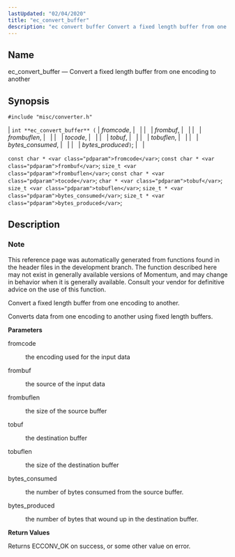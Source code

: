 ```yaml
---
lastUpdated: "02/04/2020"
title: "ec_convert_buffer"
description: "ec convert buffer Convert a fixed length buffer from one encoding to another int ec convert buffer fromcode frombuf frombuflen tocode tobuf tobuflen bytes consumed bytes produced const char fromcode const char frombuf size t frombuflen const char tocode char tobuf size t tobuflen size t bytes consumed size t..."
---
```


<a name="apis.ec_convert_buffer"></a> 
## Name

ec_convert_buffer — Convert a fixed length buffer from one encoding to another

## Synopsis

`#include "misc/converter.h"`

| `int **ec_convert_buffer** (` | <var class="pdparam">fromcode</var>, |   |
|   | <var class="pdparam">frombuf</var>, |   |
|   | <var class="pdparam">frombuflen</var>, |   |
|   | <var class="pdparam">tocode</var>, |   |
|   | <var class="pdparam">tobuf</var>, |   |
|   | <var class="pdparam">tobuflen</var>, |   |
|   | <var class="pdparam">bytes_consumed</var>, |   |
|   | <var class="pdparam">bytes_produced</var>`)`; |   |

`const char * <var class="pdparam">fromcode</var>`;
`const char * <var class="pdparam">frombuf</var>`;
`size_t <var class="pdparam">frombuflen</var>`;
`const char * <var class="pdparam">tocode</var>`;
`char * <var class="pdparam">tobuf</var>`;
`size_t <var class="pdparam">tobuflen</var>`;
`size_t * <var class="pdparam">bytes_consumed</var>`;
`size_t * <var class="pdparam">bytes_produced</var>`;<a name="idp47555168"></a> 
## Description

### Note

This reference page was automatically generated from functions found in the header files in the development branch. The function described here may not exist in generally available versions of Momentum, and may change in behavior when it is generally available. Consult your vendor for definitive advice on the use of this function.

Convert a fixed length buffer from one encoding to another.

Converts data from one encoding to another using fixed length buffers.

**<a name="idp47558576"></a> Parameters**

<dl class="variablelist">

<dt>fromcode</dt>

<dd>

the encoding used for the input data

</dd>

<dt>frombuf</dt>

<dd>

the source of the input data

</dd>

<dt>frombuflen</dt>

<dd>

the size of the source buffer

</dd>

<dt>tobuf</dt>

<dd>

the destination buffer

</dd>

<dt>tobuflen</dt>

<dd>

the size of the destination buffer

</dd>

<dt>bytes_consumed</dt>

<dd>

the number of bytes consumed from the source buffer.

</dd>

<dt>bytes_produced</dt>

<dd>

the number of bytes that wound up in the destination buffer.

</dd>

</dl>

**<a name="idp47572448"></a> Return Values**

Returns ECCONV_OK on success, or some other value on error.